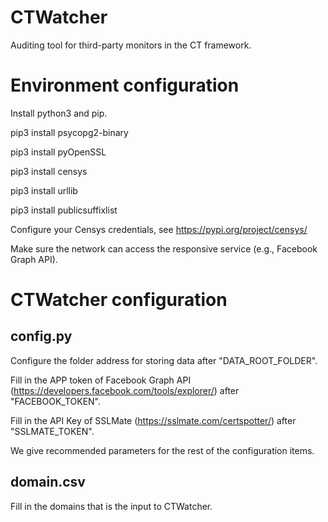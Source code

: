 # CTWatcher
Auditing tool for third-party monitors in the CT framework.

# Environment configuration

Install python3 and pip.

pip3 install psycopg2-binary

pip3 install pyOpenSSL

pip3 install censys

pip3 install urllib

pip3 install publicsuffixlist

Configure your Censys credentials, see https://pypi.org/project/censys/

Make sure the network can access the responsive service (e.g., Facebook Graph API).

# CTWatcher configuration

## config.py

Configure the folder address for storing data after "DATA_ROOT_FOLDER".

Fill in the APP token of Facebook Graph API (https://developers.facebook.com/tools/explorer/) after "FACEBOOK_TOKEN".

Fill in the API Key of SSLMate (https://sslmate.com/certspotter/) after "SSLMATE_TOKEN".

We give recommended parameters for the rest of the configuration items.

## domain.csv

Fill in the domains that is the input to CTWatcher.
